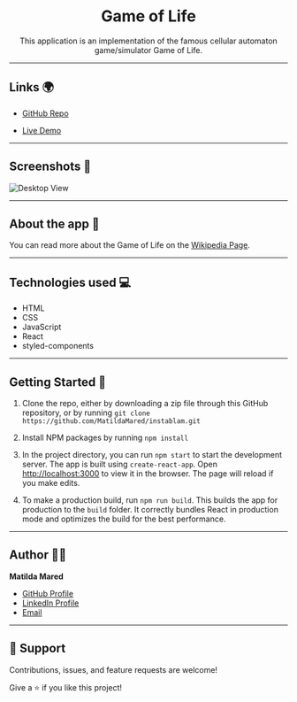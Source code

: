 <h1 align="center">Game of Life</h1>

<p align="center">This application is an implementation of the famous cellular automaton
game/simulator Game of Life.</p>

---

## Links 🌍

- [GitHub Repo](https://github.com/MatildaMared/project__game-of-life "Repository")

- [Live Demo](https://project-game-of-life.vercel.app/ "Live View")

---

## Screenshots 📸

![Desktop View](https://user-images.githubusercontent.com/43721548/195094492-e4265212-3793-479f-8193-c6eb38c8282f.png)

---

## About the app 📝

You can read more about the Game of Life on the
[Wikipedia Page](https://en.wikipedia.org/wiki/Conway%27s_Game_of_Life).

---

## Technologies used 💻

- HTML
- CSS
- JavaScript
- React
- styled-components

---

## Getting Started 🛫

1. Clone the repo, either by downloading a zip file through this GitHub
   repository, or by running
   `git clone https://github.com/MatildaMared/instablam.git`

2. Install NPM packages by running `npm install`

3. In the project directory, you can run `npm start` to start the development
   server. The app is built using `create-react-app`. Open
   [http://localhost:3000](http://localhost:3000) to view it in the browser. The
   page will reload if you make edits.

4. To make a production build, run `npm run build`. This builds the app for
   production to the `build` folder. It correctly bundles React in production
   mode and optimizes the build for the best performance.

---

## Author 👩‍💻

**Matilda Mared**

- [GitHub Profile](https://github.com/MatildaMared "MatildaMared")
- [LinkedIn Profile](https://www.linkedin.com/in/matilda-mared "MatildaMared")
- [Email](mailto:matildamared@live.se?subject=Hi "Hi!")

---

## 🤝 Support

Contributions, issues, and feature requests are welcome!

Give a ⭐️ if you like this project!
